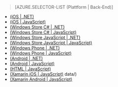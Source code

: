 > [AZURE.SELECTOR-LIST (Plattform | Back-End)]
- [(iOS | .NET)](mobile-services-dotnet-backend-ios-authorize-users-in-scripts.md)
- [(iOS | JavaScript)](mobile-services-ios-authorize-users-in-scripts.md)
- [(Windows Store C# | .NET)](mobile-services-dotnet-backend-windows-store-dotnet-authorize-users-in-scripts.md)
- [(Windows Store C# | JavaScript)](mobile-services-windows-store-dotnet-authorize-users-in-scripts.md)
- [(Windows Store JavaScript | .NET)](mobile-services-dotnet-backend-windows-store-javascript-authorize-users-in-scripts.md)
- [(Windows Store JavaScript | JavaScript)](mobile-services-windows-store-javascript-authorize-users-in-scripts.md)
- [(Windows Phone | .NET)](mobile-services-dotnet-backend-windows-phone-authorize-users-in-scripts.md)
- [(Windows Phone | JavaScript)](mobile-services-windows-phone-authorize-users-in-scripts.md)
- [(Android | .NET)](mobile-services-dotnet-backend-android-authorize-users-in-scripts.md)
- [(Android | JavaScript)](mobile-services-android-authorize-users-in-scripts.md)
- [(HTML | JavaScript)](mobile-services-html-authorize-users-in-scripts.md)
- [(Xamarin iOS | JavaScript)](partner-xamarin-mobile-services-ios-authorize-users-in-scripts.md)
data/)
- [(Xamarin Android | JavaScript)](partner-xamarin-mobile-services-android-authorize-users-in-scripts.md)

<!--HONumber=47-->
